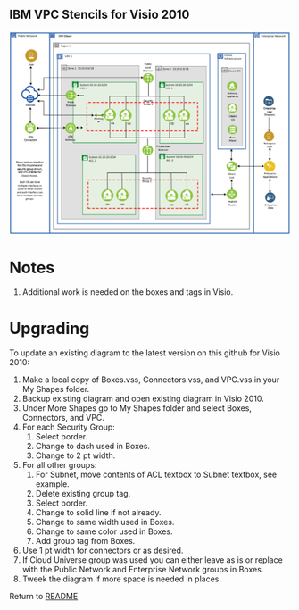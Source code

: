 ## IBM VPC Stencils for Visio 2010

![VPCExperience](/images/ibm_vpc_architecture_visio.png)

# Notes

1. Additional work is needed on the boxes and tags in Visio.

# Upgrading

To update an existing diagram to the latest version on this github for Visio 2010:
1. Make a local copy of Boxes.vss, Connectors.vss, and VPC.vss in your My Shapes folder.
2. Backup existing diagram and open existing diagram in Visio 2010.
3. Under More Shapes go to My Shapes folder and select Boxes, Connectors, and VPC.
4. For each Security Group: 
    1. Select border.
    2. Change to dash used in Boxes.
    3. Change to 2 pt width.
5. For all other groups:
    1. For Subnet, move contents of ACL textbox to Subnet textbox, see example.
    2. Delete existing group tag.
    3. Select border.
    4. Change to solid line if not already.
    5. Change to same width used in Boxes.
    6. Change to same color used in Boxes.
    7. Add group tag from Boxes.
6. Use 1 pt width for connectors or as desired.
7. If Cloud Universe group was used you can either leave as is or replace with the Public Network and Enterprise Network groups in Boxes.
8. Tweek the diagram if more space is needed in places.

Return to [README](/README.md)
